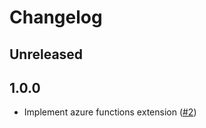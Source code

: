 # Changelog

## Unreleased

## 1.0.0

- Implement azure functions extension ([#2](https://github.com/census-ecosystem/opencensus-python-extensions-azure/pull/2))
